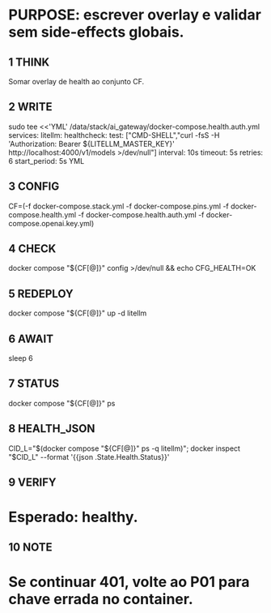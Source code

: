 # PURPOSE: escrever overlay e validar sem side-effects globais.

## 1 THINK
Somar overlay de health ao conjunto CF.

## 2 WRITE
sudo tee <<'YML' /data/stack/ai_gateway/docker-compose.health.auth.yml
services:
  litellm:
    healthcheck:
      test: ["CMD-SHELL","curl -fsS -H 'Authorization: Bearer ${LITELLM_MASTER_KEY}' http://localhost:4000/v1/models >/dev/null"]
      interval: 10s
      timeout: 5s
      retries: 6
      start_period: 5s
YML

## 3 CONFIG
CF=(-f docker-compose.stack.yml -f docker-compose.pins.yml -f docker-compose.health.yml -f docker-compose.health.auth.yml -f docker-compose.openai.key.yml)

## 4 CHECK
docker compose "${CF[@]}" config >/dev/null && echo CFG_HEALTH=OK

## 5 REDEPLOY
docker compose "${CF[@]}" up -d litellm

## 6 AWAIT
sleep 6

## 7 STATUS
docker compose "${CF[@]}" ps

## 8 HEALTH_JSON
CID_L="$(docker compose "${CF[@]}" ps -q litellm)"; docker inspect "$CID_L" --format '{{json .State.Health.Status}}'

## 9 VERIFY
# Esperado: healthy.

## 10 NOTE
# Se continuar 401, volte ao P01 para chave errada no container.
